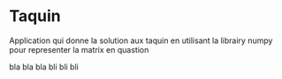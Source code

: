 # Taquin
Application qui donne la solution aux taquin en utilisant la librairy numpy pour representer la matrix en quastion

bla bla bla
bli bli bli
